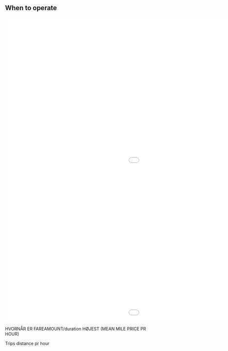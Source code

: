 ## When to operate 


<iframe src="images/pickups_dropoffs_houroftheweek.html"
          sandbox="allow-same-origin allow-scripts"
          width="1499"
          height="500"
          scrolling="no"
          seamless="seamless"
          frameborder="0"></iframe>
          
          
<iframe src="images/tip_fraction_houroftheweek.html"
          sandbox="allow-same-origin allow-scripts"
          width="1499"
          height="500"
          scrolling="no"
          seamless="seamless"
          frameborder="0"></iframe>


HVORNÅR ER FAREAMOUNT/duration HØJEST (MEAN MILE PRICE PR HOUR)

Trips distance pr hour 


